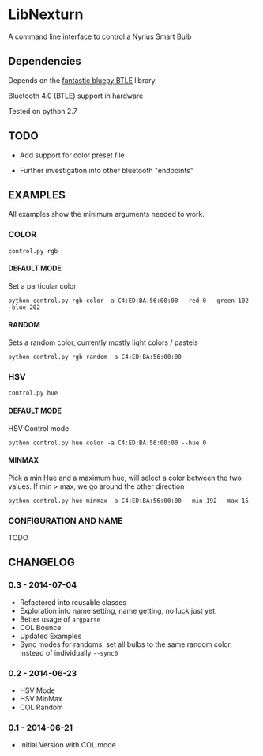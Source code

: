 # LibNexturn

A command line interface to control a Nyrius Smart Bulb


## Dependencies

Depends on the [fantastic bluepy BTLE](https://github.com/IanHarvey/bluepy) library.

Bluetooth 4.0 (BTLE) support in hardware

Tested on python 2.7

## TODO

- Add support for color preset file

- Further investigation into other bluetooth "endpoints"

## EXAMPLES

All examples show the minimum arguments needed to work. 

### COLOR

`control.py rgb`

#### DEFAULT MODE

Set a particular color

`python control.py rgb color -a C4:ED:BA:56:00:00 --red 0 --green 102 --blue 202`

#### RANDOM

Sets a random color, currently mostly light colors / pastels

`python control.py rgb random -a C4:ED:BA:56:00:00`

### HSV

`control.py hue`

#### DEFAULT MODE

HSV Control mode

`python control.py hue color -a C4:ED:BA:56:00:00 --hue 0`

#### MINMAX

Pick a min Hue and a maximum hue, will select a color between the two values. If min > max, we go around the other direction

`python control.py hue minmax -a C4:ED:BA:56:00:00 --min 192 --max 15`

### CONFIGURATION AND NAME

TODO

## CHANGELOG

### 0.3 - 2014-07-04
- Refactored into reusable classes
- Exploration into name setting, name getting, no luck just yet.
- Better usage of `argparse`
- COL Bounce
- Updated Examples
- Sync modes for randoms, set all bulbs to the same random color, instead of individually `--sync0`

### 0.2 - 2014-06-23
- HSV Mode
- HSV MinMax
- COL Random

### 0.1 - 2014-06-21
- Initial Version with COL mode
  
